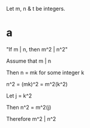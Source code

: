 Let m, n & t be integers.

# a

"If m | n, then m^2 | n^2"

Assume that m | n

Then n = mk for some integer k

n^2 = (mk)^2 = m^2(k^2)

Let j = k^2

Then n^2 = m^2(j)

Therefore m^2 | n^2
